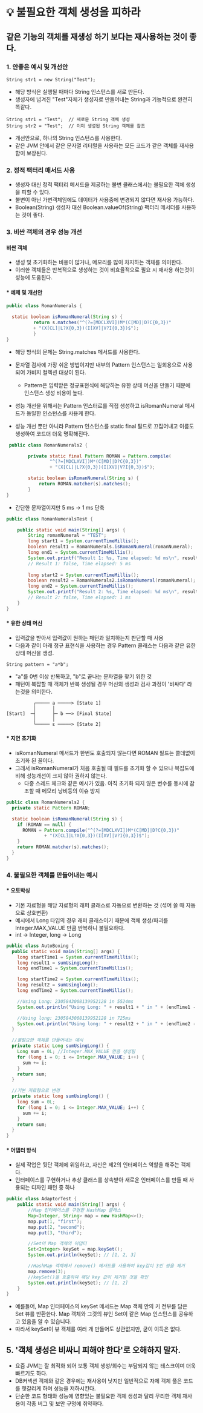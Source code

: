 # 💡 불필요한 객체 생성을 피하라
## 같은 기능의 객체를 재생성 하기 보다는 재사용하는 것이 좋다.
### 1. 안좋은 예시 및 개선안
```
String str1 = new String("Test");
```
* 해당 방식은 실행될 때마다 String 인스턴스를 새로 만든다. 
* 생성자에 넘겨진 "Test"자체가 생성자로 만들어내는 String과 기능적으로 완전히 똑같다.
```
String str1 = "Test";  // 새로운 String 객체 생성
String str2 = "Test";  // 이미 생성된 String 객체를 참조
```
* 개선안으로, 하나의 String 인스턴스를 사용한다. 
* 같은 JVM 안에서 같은 문자열 리터럴을 사용하는 모든 코드가 같은 객체를 재사용함이 보장된다.

### 2. 정적 팩터리 매서드 사용
* 생성자 대신 정적 팩터리 메서드을 제공하는 불변 클래스에서는 불필요한 객체 생성을 피할 수 있다.
* 불변이 아닌 가변객체임에도 데이터가 사용중에 변경되지 않다면 재사용 가능하다.
* Boolean(String) 생성자 대신 Boolean.valueOf(String) 팩터리 메서더를 사용하는 것이 좋다.


### 3. 비싼 객체의 경우 성능 개선
#### 비싼 객체
  * 생성 및 초기화하는 비용이 많거나, 메모리를 많이 차지하는 객체를 의미한다.
  * 이러한 객체들은 반복적으로 생성하는 것이 비효율적으로 필요 시 재사용 하는것이 성능에 도움된다.

#### * 예제 및 개선안
```java
public class RomanNumerals {
      
  static boolean isRomanNumeral(String s) {
          return s.matches("^(?=[MDCLXVI])M*(C[MD]|D?C{0,3})" 
          + "(X[CL]|L?X{0,3})(I[XV]|V?I{0,3})$");
          }
}
```
* 해당 방식의 문제는 String.matches 메서드를 사용한다.
* 문자열 검사에 가장 쉬운 방법이지만 내부의 Pattern 인스턴스는 일회용으로 사용되어 가비지 컬렉션 대상이 된다.
  * Pattern은 입력받은 정규표현식에 해당하는 유한 상태 머신을 만들기 때문에 인스턴스 생성 비용이 높다.

* 성능 개선을 위해서는 Pattern 인스터르를 직접 생성하고 isRomanNumeral 메서드가 동일한 인스턴스를 사용케 한다.
* 성능 개선 뿐만 아니라 Pattern 인스턴스를 static final 필드로 끄집어내고 이름도 생성하여 코드더 더욱 명확해진다.
```java
 public class RomanNumerals2 {

        private static final Pattern ROMAN = Pattern.compile(
                "^(?=[MDCLXVI])M*(C[MD]|D?C{0,3})"
                + "(X[CL]|L?X{0,3})(I[XV]|V?I{0,3})$");

        static boolean isRomanNumeral(String s) {
            return ROMAN.matcher(s).matches();
        }
}
```
* 간단한 문자열이지만 5 ms -> 1 ms 단축
```java
public class RomanNumeralsTest {

    public static void main(String[] args) {
        String romanNumeral = "TEST";
        long start1 = System.currentTimeMillis();
        boolean result1 = RomanNumerals.isRomanNumeral(romanNumeral);
        long end1 = System.currentTimeMillis();
        System.out.printf("Result 1: %s, Time elapsed: %d ms\n", result1, end1 - start1);
        // Result 1: false, Time elapsed: 5 ms
      
        long start2 = System.currentTimeMillis();
        boolean result2 = RomanNumerals2.isRomanNumeral(romanNumeral);
        long end2 = System.currentTimeMillis();
        System.out.printf("Result 2: %s, Time elapsed: %d ms\n", result2, end2 - start2);
        // Result 2: false, Time elapsed: 1 ms
    }
}

```
#### * 유한 상태 머신
* 입력값을 받아서 입력값이 원하는 패턴과 일치하는지 판단할 때 사용
* 다음과 같이 아래 정규 표현식을 사용하는 경우 Pattern 클래스는 다음과 같은 유한 상태 머신을 생성.
```
String pattern = "a*b";
```

* "a"를 0번 이상 반복하고, "b"로 끝나는 문자열을 찾기 위한 것
* 패턴이 복잡할 때 객체가 반복 생성될 경우 머신의 생성과 검사 과정이 '비싸다' 라는것을 의미한다.
```
          ┌───── a ─────> [State 1]
          │      │
[Start]  ─┤      ├─ b ──> [Final State]
          │      │
          └───── ε ─────> [State 2]
```

#### * 지연 초기화
* isRomanNumeral 메서드가 한번도 호출되지 않는다면 ROMAN 필드는 쓸데없이 초기화 된 꼴이다.
* 그래서 isRomanNumeral가 처음 호출될 때 필드를 초기화 할 수 있으나 복잡도에 비해 성능개선이 크지 않아 권하지 않는다.
  * 다중 스레드 체크와 같은 예시가 있음. 아직 초기화 되지 않은 변수를 동시에 참조할 때 메모리 낭비등의 이슈 방지

```java
public class RomanNumerals2 {
  private static Pattern ROMAN;

  static boolean isRomanNumeral(String s) {
    if (ROMAN == null) {
      ROMAN = Pattern.compile("^(?=[MDCLXVI])M*(C[MD]|D?C{0,3})"
              + "(X[CL]|L?X{0,3})(I[XV]|V?I{0,3})$");
    }
    return ROMAN.matcher(s).matches();
  }
}
```

### 4. 불필요한 객체를 만들어내는 예시
#### *  오토박싱
   * 기본 자료형을 해당 자료형의 래퍼 클래스로 자동으로 변환하는 것 (섞어 쓸 때 자동으로 상호변환)
   * 예시에서 Long 타입의 경우 래퍼 클래스이기 때문에 객체 생성/파괴를 Integer.MAX_VALUE 만큼 반복하니 불필요하다.
   * int -> Integer, long -> Long
```java
public class AutoBoxing {
  public static void main(String[] args) {
    long startTime1 = System.currentTimeMillis();
    long result1 = sumUsingLong();
    long endTime1 = System.currentTimeMillis();

    long startTime2 = System.currentTimeMillis();
    long result2 = sumUsinglong();
    long endTime2 = System.currentTimeMillis();

    //Using Long: 2305843008139952128 in 5524ms
    System.out.println("Using Long: " + result1 + " in " + (endTime1 - startTime1) + "ms");

    //Using long: 2305843008139952128 in 725ms
    System.out.println("Using long: " + result2 + " in " + (endTime2 - startTime2) + "ms");
  }

  //불필요한 객체를 만들어내는 예시
  private static Long sumUsingLong() {
    Long sum = 0L; //Integer.MAX_VALUE 만큼 생성됨
    for (long i = 0; i <= Integer.MAX_VALUE; i++) {
      sum += i;
    }
    return sum;
  }

  //기본 자료형으로 변경
  private static long sumUsinglong() {
    long sum = 0L;
    for (long i = 0; i <= Integer.MAX_VALUE; i++) {
      sum += i;
    }
    return sum;
  }
}
```
#### *  어댑터 방식
* 실제 작업은 뒷단 객체에 위임하고, 자신은 제2의 인터페이스 역할을 해주는 객체다.
* 인터페이스를 구현하거나 추상 클래스를 상속받아 새로운 인터페이스를 만들 때 사용되는 디자인 패턴 중 하나
```java
public class AdaptorTest {
    public static void main(String[] args) {
        //Map 인터페이스를 구현한 HashMap 클래스
        Map<Integer, String> map = new HashMap<>();
        map.put(1, "first");
        map.put(2, "second");
        map.put(3, "third");

        //Set이 Map 객체의 어댑터
        Set<Integer> keySet = map.keySet();
        System.out.println(keySet); // [1, 2, 3]

        //HashMap 객체에서 remove() 메서드를 사용하여 key값이 3인 쌍을 제거
        map.remove(3);
        //keySet()을 호출하여 해당 key 값이 제거된 것을 확인
        System.out.println(keySet); // [1, 2]
    }
}
```
* 예를들어, Map 인터페이스의 keySet 메서드는 Map 객체 안의 키 전부를 담은 Set 뷰를 반환한다.
  Map 객체와 그것의 뷰인 Set이 같은 Map 인스턴스를 공유하고 있음을 알 수 있습니다.
* 따라서 keySet이 뷰 객체를 여러 개 만들어도 상관없지만, 굳이 이득은 없다.
 
## 5. '객체 생성은 비싸니 피해야 한다'로 오해하지 말자.
* 요즘 JVM는 잘 최적화 되어 보통 객체 생성/회수는 부담되지 않는 테스크이며 더욱 빠르기도 하다.
* DB커넥션 객체와 같은 경우에는 재사용이 낫지만 일반적으로 자체 객체 풀은 코드를 헷갈리게 하며 성능을 저하시킨다.
* 단순한 코드 형태와 성능에 영향있는 불필요한 객체 생성과 달리 무리한 객체 재사용이 각종 버그 및 보안 구멍에 취약하다.